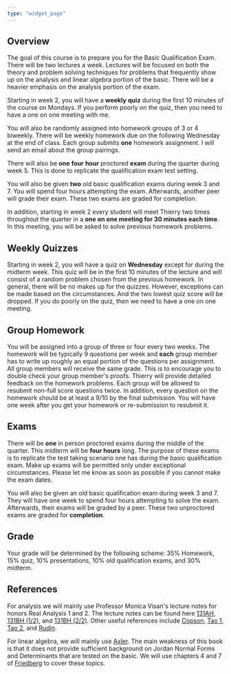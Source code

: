 ```yaml
---
type: "widget_page"
---
```


## Overview

The goal of this course is to prepare you for the Basic Qualification Exam. There will be two lectures a week. Lectures will be focused on both the theory and problem solving techniques for problems that frequently show up on the analysis and linear algebra portion of the basic. There will be a heavier emphasis on the analysis portion of the exam. 

Starting in week 2, you will have a **weekly** **quiz** during the first 10 minutes of the course on Mondays. If you perform poorly on the quiz, then you need to have a one on one meeting with me.

You will also be randomly assigned into homework groups of 3 or 4 biweekly. There will be weekly homework due on the following Wednesday at the end of class. Each group submits **one** homework assignment. I will send an email about the group pairings. 

There will also be **one** **four** **hour** proctored **exam** during the quarter during week 5. This is done to replicate the qualification exam test setting. 

You will also be given **two** old basic qualification exams during week 3 and 7. You will spend four hours attempting the exam. Afterwards, another peer will grade their exam. These two exams are graded for completion.

In addition, starting in week 2 every student will meet Thierry two times throughout the quarter in a **one on one meeting for 30 minutes each time**. In this meeting, you will be asked to solve previous homework problems.

## Weekly Quizzes

Starting in week 2, you will have a quiz on **Wednesday** except for during the midterm week. This quiz will be in the first 10 minutes of the lecture and will consist of a random problem chosen from the previous homework. In general, there will be no makes up for the quizzes. However, exceptions can be made based on the circumstances. And the two lowest quiz score will be dropped. If you do poorly on the quiz, then we need to have a one on one meeting.

## Group Homework

You will be assigned into a group of three or four every two weeks. The homework will be typically 9 questions per week and **each** group member has to write up roughly an equal portion of the questions per assignment. All group members will receive the same grade. This is to encourage you to double check your group member's proofs. Thierry will provide detailed feedback on the homework problems. Each group will be allowed to resubmit non-full score questions twice. In addition, every question on the homework should be at least a 9/10 by the final submission. You will have one week after you get your homework or re-submission to resubmit it.

## Exams

There will be **one** in person proctored exams during the middle of the quarter. This midterm will be **four hours** long. The purpose of these exams is to replicate the test taking scenario one has during the basic qualification exam. Make up exams will be permitted only under exceptional circumstances. Please let me know as soon as possible if you cannot make the exam dates.

You will also be given an old basic qualification exam during week 3 and 7. They will have one week to spend four hours attempting to solve the exam. Afterwards, their exams will be graded by a peer. These two unproctored exams are graded for **completion**.

## Grade

Your grade will be determined by the following scheme: 35% Homework, 15% quiz, 10% presentations, 10% old qualification exams, and 30% midterm.

## References

For analysis we will mainly use Professor Monica Visan's lecture notes for honors Real Analysis 1 and 2. The lecture notes can be found here [131AH](https://www.math.ucla.edu/~rchu/131AH.pdf), [131BH (1/2)](https://www.math.ucla.edu/~rchu/131BH1.pdf), and [131BH (2/2)](https://www.math.ucla.edu/~rchu/131BH2.pdf). Other useful references include [Copson](https://www.cambridge.org/core/books/metric-spaces/BA4E385AAC6E2F4206773B0818A318BC), [Tao 1](https://link.springer.com/book/10.1007/978-981-10-1789-6), 
[Tao 2](https://link.springer.com/book/10.1007/978-981-10-1804-6), and [Rudin](https://www.maa.org/press/maa-reviews/principles-of-mathematical-analysis). 

For linear algebra, we will mainly use [Axler](https://link.springer.com/book/10.1007/978-3-319-11080-6). The main weakness of this book is that it does not provide sufficient background on Jordan Normal Forms and Determinants that are tested on the basic. We will use chapters 4 and 7 of  [Friedberg](https://www.pearson.com/en-us/subject-catalog/p/linear-algebra/P200000006185/9780137515424) to cover these topics.

